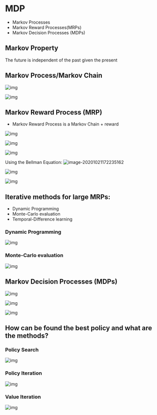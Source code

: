 # MDP

- Markov Processes
- Markov Reward Processes(MRPs)
- Markov Decision Processes (MDPs)


## Markov Property

The future is independent of the past given the present

## Markov Process/Markov Chain

![img](https://datawhalechina.github.io/leedeeprl-notes/chapter2/img/2.5.png)

![img](https://datawhalechina.github.io/leedeeprl-notes/chapter2/img/2.6.png)

## Markov Reward Process (MRP)
- Markov Reward Process is a Markov Chain + reward

![img](https://datawhalechina.github.io/leedeeprl-notes/chapter2/img/2.8.png)

![img](https://datawhalechina.github.io/leedeeprl-notes/chapter2/img/2.9.png)

![img](https://datawhalechina.github.io/leedeeprl-notes/chapter2/img/2.10.png)

Using the Bellman Equation:
![image-20201021172235162](https://picovechou.oss-cn-shenzhen.aliyuncs.com/img/image-20201021172235162.png)

![img](https://datawhalechina.github.io/leedeeprl-notes/chapter2/img/2.13.png)

![img](https://datawhalechina.github.io/leedeeprl-notes/chapter2/img/2.14.png)

## Iterative methods for large MRPs:

- Dynamic Programming
- Monte-Carlo evaluation
- Temporal-Difference learning

### Dynamic Programming

![img](https://datawhalechina.github.io/leedeeprl-notes/chapter2/img/2.17.png)

### Monte-Carlo evaluation

![img](https://datawhalechina.github.io/leedeeprl-notes/chapter2/img/2.16.png)

## Markov Decision Processes (MDPs)

![img](https://datawhalechina.github.io/leedeeprl-notes/chapter2/img/2.19.png)

![img](https://datawhalechina.github.io/leedeeprl-notes/chapter2/img/2.20.png)

![img](https://datawhalechina.github.io/leedeeprl-notes/chapter2/img/2.21.png)

## How can be found the best policy and what are the methods?

### Policy Search

![img](https://datawhalechina.github.io/leedeeprl-notes/chapter2/img/2.43.png)

### Policy Iteration

![img](https://datawhalechina.github.io/leedeeprl-notes/chapter2/img/2.45.png)

### Value Iteration

![img](https://datawhalechina.github.io/leedeeprl-notes/chapter2/img/2.51.png)

